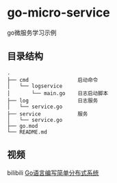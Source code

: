 # go-micro-service

go微服务学习示例


## 目录结构

```
.
├── cmd                启动命令
│   └── logservice    
│       └── main.go    日志启动脚本
├── log                日志服务
│   └── service.go
├── service            服务
│   └── service.go
├── go.mod   
└── README.md  
```

## 视频
bilibili [Go语言编写简单分布式系统](https://www.bilibili.com/video/BV1ZU4y1577q?p=1)
